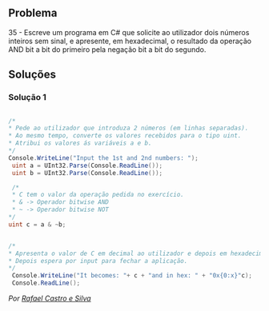 ## Problema

35 - Escreve um programa em C# que solicite ao utilizador dois números inteiros
sem sinal, e apresente, em hexadecimal, o resultado da operação AND bit a bit
do primeiro pela negação bit a bit do segundo.

## Soluções

### Solução 1

```cs

/*
* Pede ao utilizador que introduza 2 números (em linhas separadas).
* Ao mesmo tempo, converte os valores recebidos para o tipo uint.
* Atribui os valores ás variáveis a e b.
*/
Console.WriteLine("Input the 1st and 2nd numbers: ");
 uint a = UInt32.Parse(Console.ReadLine());
 uint b = UInt32.Parse(Console.ReadLine());

 /*
 * C tem o valor da operação pedida no exercício.
 * & -> Operador bitwise AND
 * ~ -> Operador bitwise NOT
*/
uint c = a & ~b;


/*
* Apresenta o valor de C em decimal ao utilizador e depois em hexadecimal.
* Depois espera por input para fechar a aplicação.
*/
 Console.WriteLine("It becomes: "+ c + "and in hex: " + "0x{0:x}"c);
 Console.ReadLine();

```

*Por [Rafael Castro e Silva](https://github.com/RafaelCS-Aula)*